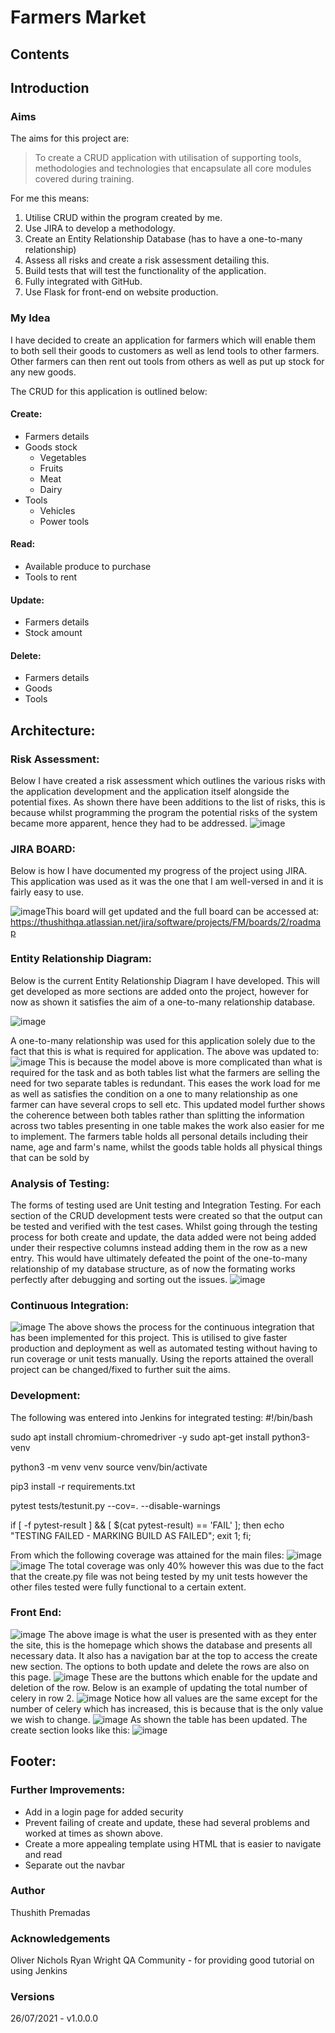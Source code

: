 # Farmers Market 
## Contents


## Introduction

### Aims
The aims for this project are:
> To create a CRUD application with utilisation of supporting tools,
methodologies and technologies that encapsulate all core modules
covered during training.

For me this means:
1. Utilise CRUD within the program created by me.
2. Use JIRA to develop a methodology.
3. Create an Entity Relationship Database (has to have a one-to-many relationship)
4. Assess all risks and create a risk assessment detailing this.
5. Build tests that will test the functionality of the application.
6. Fully integrated with GitHub.
7. Use Flask for front-end on website production.

### My Idea
I have decided to create an application for farmers which will enable them to both sell their goods to customers as well as lend tools to other farmers. Other farmers can then rent out tools from others as well as put up stock for any new goods.

The CRUD for this application is outlined below:

#### Create:
* Farmers details
* Goods stock 
  * Vegetables
  * Fruits
  * Meat
  * Dairy
* Tools
  * Vehicles
  * Power tools
#### Read:
* Available produce to purchase
* Tools to rent
#### Update:
* Farmers details
* Stock amount
#### Delete:
* Farmers details
* Goods
* Tools

## Architecture:
### Risk Assessment:
Below I have created a risk assessment which outlines the various risks with the application development and the application itself alongside the potential fixes. As shown there have been additions to the list of risks, this is because whilst programming the program the potential risks of the system became more apparent, hence they had to be addressed.
![image](https://user-images.githubusercontent.com/86304577/126946228-881e7e60-afdd-4c39-9fb3-8bbd785b6b08.png)

### JIRA BOARD:
Below is how I have documented my progress of the project using JIRA. This application was used as it was the one that I am well-versed in and it is fairly easy to use.

![image](https://user-images.githubusercontent.com/86304577/126947371-e63bfa58-f4db-4564-8813-de1c8f23b174.png)This board will get updated and the full board can be accessed at: https://thushithqa.atlassian.net/jira/software/projects/FM/boards/2/roadmap

### Entity Relationship Diagram:
Below is the current Entity Relationship Diagram I have developed. This will get developed as more sections are added onto the project, however for now as shown it satisfies the aim of a one-to-many relationship database. 

![image](https://user-images.githubusercontent.com/86304577/125354099-4db26c80-e35b-11eb-9967-cdc37264dc60.png)

A one-to-many relationship was used for this application solely due to the fact that this is what is required for application. 
The above was updated to:
![image](https://user-images.githubusercontent.com/86304577/126941303-e969974b-0a0a-4461-8fe9-dd5df8240b2e.png)
This is because the model above is more complicated than what is required for the task and as both tables list what the farmers are selling the need for two separate tables is redundant. This eases the work load for me as well as satisfies the condition on a one to many relationship as one farmer can have several crops to sell etc. This updated model further shows the coherence between both tables rather than splitting the information across two tables presenting in one table makes the work also easier for me to implement. The farmers table holds all personal details including their name, age and farm's name, whilst the goods table holds all physical things that can be sold by

### Analysis of Testing:
The forms of testing used are Unit testing and Integration Testing. For each section of the CRUD development tests were created so that the output can be tested and verified with the test cases. Whilst going through the testing process for both create and update, the data added were not being added under their respective columns instead adding them in the row as a new entry. This would have ultimately defeated the point of the one-to-many relationship of my database structure, as of now the formating works perfectly after debugging and sorting out the issues.
![image](https://user-images.githubusercontent.com/86304577/126945355-a82374a4-6873-4c75-ad3d-e643a9d2de31.png)

### Continuous Integration:
![image](https://user-images.githubusercontent.com/86304577/126948030-cb0cae6d-b8c8-43fc-804f-0d1ea5b0ef9a.png)
The above shows the process for the continuous integration that has been implemented for this project. This is utilised to give faster production and deployment as well as automated testing without having to run coverage or unit tests manually. Using the reports attained the overall project can be changed/fixed to further suit the aims.

### Development:
The following was entered into Jenkins for integrated testing:
#!/bin/bash

sudo apt install chromium-chromedriver -y
sudo apt-get install python3-venv 

python3 -m venv venv
source venv/bin/activate

pip3 install -r requirements.txt 

pytest tests/testunit.py --cov=. --disable-warnings

if [ -f pytest-result ] && [ $(cat pytest-result) == 'FAIL' ]; 
	then echo "TESTING FAILED - MARKING BUILD AS FAILED"; exit 1;
fi;

From which the following coverage was attained for the main files:
![image](https://user-images.githubusercontent.com/86304577/126948984-388d09a9-6411-4746-82c3-aef1c9ce4b12.png)
![image](https://user-images.githubusercontent.com/86304577/126949078-87ad7e9e-0c4d-4a8c-b13a-a78413c5f37f.png)
The total coverage was only 40% however this was due to the fact that the create.py file was not being tested by my unit tests however the other files tested were fully functional to a certain extent.

### Front End:
![image](https://user-images.githubusercontent.com/86304577/126949837-3651fb45-d0de-4232-a5e6-37987f3c1522.png)
The above image is what the user is presented with as they enter the site, this is the homepage which shows the database and presents all necessary data. It also has a navigation bar at the top to access the create new section. The options to both update and delete the rows are also on this page.
![image](https://user-images.githubusercontent.com/86304577/126950003-53bb4e7d-ce77-4378-ac0f-84c56436183c.png)
These are the buttons which enable for the update and deletion of the row.
Below is an example of updating the total number of celery in row 2.
![image](https://user-images.githubusercontent.com/86304577/126950376-c3af1a1b-3829-4c6a-b645-4a5315e28040.png)
Notice how all values are the same except for the number of celery which has increased, this is because that is the only value we wish to change.
![image](https://user-images.githubusercontent.com/86304577/126950621-4e76d382-2b12-4e79-b022-eeb05f904c6f.png)
As shown the table has been updated.
The create section looks like this:
![image](https://user-images.githubusercontent.com/86304577/126950787-1f4a5ee2-a3e5-4712-b522-fb0bf1b0194b.png)

## Footer:
### Further Improvements:
* Add in a login page for added security
* Prevent failing of create and update, these had several problems and worked at times as shown above.
* Create a more appealing template using HTML that is easier to navigate and read
* Separate out the navbar

### Author
Thushith Premadas

### Acknowledgements

Oliver Nichols
Ryan Wright
QA Community - for providing good tutorial on using Jenkins

### Versions
26/07/2021 - v1.0.0.0







